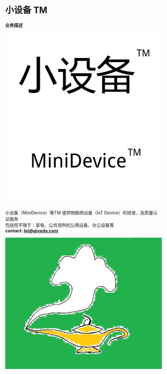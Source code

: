 # 小设备 TM

#### 业务描述
![MiniDevice](MiniDevice.jpg)
![MiniDevice.en](MiniDevice.en.jpg)

小设备（MiniDevice）等TM 提供物联网设备（IoT Device）的研发、及质量认证服务   
包括但不限于：家电、公共场所的公用设备、办公设备等   
  **contact: lei@giveda.com**   

![MiniDevice.logo](lamp.jpg)
